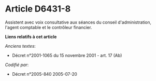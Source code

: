 # Article D6431-8

Assistent avec voix consultative aux séances du conseil d'administration, l'agent comptable et le contrôleur financier.

**Liens relatifs à cet article**

_Anciens textes_:

  - Décret n°2001-1065 du 15 novembre 2001 - art. 17 (Ab)

_Codifié par_:

  - Décret n°2005-840 2005-07-20
